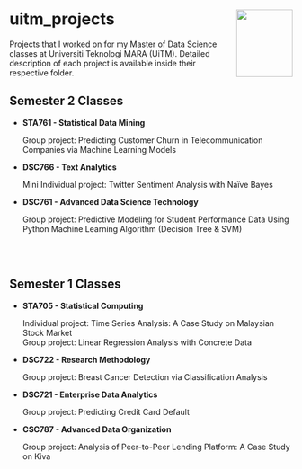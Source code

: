 uitm_projects <img src = "https://user-images.githubusercontent.com/24283367/43265092-68c094ac-911a-11e8-9bd4-17e07c6a0622.png" align = "right" width = 100 height = 120/>
========

Projects that I worked on for my Master of Data Science classes at Universiti Teknologi MARA (UiTM). Detailed description of each project is available inside their respective folder. 

## Semester 2 Classes
  
* __STA761 - Statistical Data Mining__
      
   Group project: Predicting Customer Churn in Telecommunication Companies via Machine Learning Models 
   
* __DSC766 - Text Analytics__

    Mini Individual project: Twitter Sentiment Analysis with Naïve Bayes 
   
* __DSC761 - Advanced Data Science Technology__

    Group project: Predictive Modeling for Student Performance Data Using Python Machine Learning Algorithm (Decision Tree & SVM)
 
<br></br>

## Semester 1 Classes
  
* __STA705 - Statistical Computing__
   
   Individual project: Time Series Analysis: A Case Study on Malaysian Stock Market    
   Group project: Linear Regression Analysis with Concrete Data 

* __DSC722 - Research Methodology__

    Group project: Breast Cancer Detection via Classification Analysis
    
* __DSC721 - Enterprise Data Analytics__

    Group project: Predicting Credit Card Default
    
* __CSC787 - Advanced Data Organization__

    Group project: Analysis of Peer-to-Peer Lending Platform: A Case Study on Kiva
